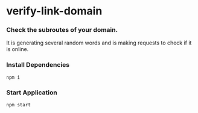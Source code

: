 # verify-link-domain

### Check the subroutes of your domain.

It is generating several random words and is making requests to check if it is online.

### Install Dependencies

```
npm i
```

### Start Application

```
npm start

```
